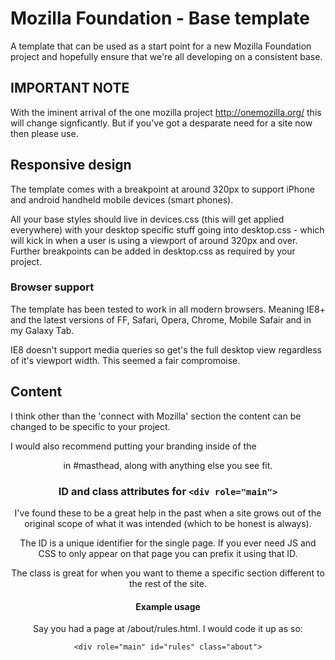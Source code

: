 # Mozilla Foundation - Base template

A template that can be used as a start point for a new Mozilla Foundation project and hopefully ensure that we're all developing on a consistent base.

## IMPORTANT NOTE

With the iminent arrival of the one mozilla project http://onemozilla.org/ this will change signficantly. But if you've got a desparate need for a site now then please use.

## Responsive design

The template comes with a breakpoint at around 320px to support iPhone and android handheld mobile devices (smart phones).

All your base styles should live in devices.css (this will get applied everywhere) with your desktop specific stuff going into desktop.css - which will kick in when a user is using a viewport of around 320px and over. Further breakpoints can be added in desktop.css as required by your project.

### Browser support

The template has been tested to work in all modern browsers. Meaning IE8+ and the latest versions of FF, Safari, Opera, Chrome, Mobile Safair and in my Galaxy Tab.

IE8 doesn't support media queries so get's the full desktop view regardless of it's viewport width. This seemed a fair compromoise.

## Content

I think other than the 'connect with Mozilla' section the content can be changed to be specific to your project.

I would also recommend putting your branding inside of the <header> in #masthead, along with anything else you see fit.

### ID and class attributes for ```<div role="main">```

I've found these to be a great help in the past when a site grows out of the original scope of what it was intended (which to be honest is always). 

The ID is a unique identifier for the single page. If you ever need JS and CSS to only appear on that page you can prefix it using that ID.

The class is great for when you want to theme a specific section different to the rest of the site.

#### Example usage

Say you had a page at /about/rules.html. I would code it up as so:

```<div role="main" id="rules" class="about">```
